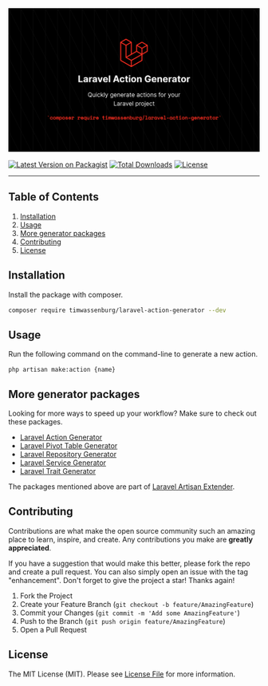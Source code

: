 <img src="img/banner.png" alt="Logo">

[![Latest Version on Packagist](https://img.shields.io/packagist/v/timwassenburg/laravel-action-generator.svg?style=flat-square)](https://packagist.org/packages/timwassenburg/laravel-action-generator)
[![Total Downloads](https://img.shields.io/packagist/dt/timwassenburg/laravel-action-generator.svg?style=flat-square)](https://packagist.org/packages/timwassenburg/laravel-action-generator)
[![License](https://img.shields.io/packagist/l/timwassenburg/laravel-action-generator)](https://packagist.org/packages/timwassenburg/laravel-action-generator)

<hr>

## Table of Contents
  <ol>
    <li><a href="#installation">Installation</a></li>
    <li>
      <a href="#usage">Usage</a>
    </li>
    <li><a href="#more-generator-packages">More generator packages</a></li>
    <li><a href="#contributing">Contributing</a></li>
    <li><a href="#license">License</a></li>
  </ol>

## Installation
Install the package with composer.
```bash
composer require timwassenburg/laravel-action-generator --dev
```

## Usage
Run the following command on the command-line to generate a new action.
```
php artisan make:action {name}
```

## More generator packages

Looking for more ways to speed up your workflow? Make sure to check out these packages.

- [Laravel Action Generator](https://github.com/timwassenburg/laravel-action-generator)
- [Laravel Pivot Table Generator](https://github.com/timwassenburg/laravel-pivot-table-generator)
- [Laravel Repository Generator](https://github.com/timwassenburg/laravel-repository-generator)
- [Laravel Service Generator](https://github.com/timwassenburg/laravel-service-generator)
- [Laravel Trait Generator](https://github.com/timwassenburg/laravel-trait-generator)

The packages mentioned above are part of [Laravel Artisan Extender](https://github.com/timwassenburg/laravel-artisan-extender).

## Contributing
Contributions are what make the open source community such an amazing place to learn, inspire, and create. Any contributions you make are **greatly appreciated**.

If you have a suggestion that would make this better, please fork the repo and create a pull request. You can also simply open an issue with the tag "enhancement".
Don't forget to give the project a star! Thanks again!

1. Fork the Project
2. Create your Feature Branch (`git checkout -b feature/AmazingFeature`)
3. Commit your Changes (`git commit -m 'Add some AmazingFeature'`)
4. Push to the Branch (`git push origin feature/AmazingFeature`)
5. Open a Pull Request

## License

The MIT License (MIT). Please see [License File](LICENSE.md) for more information.

